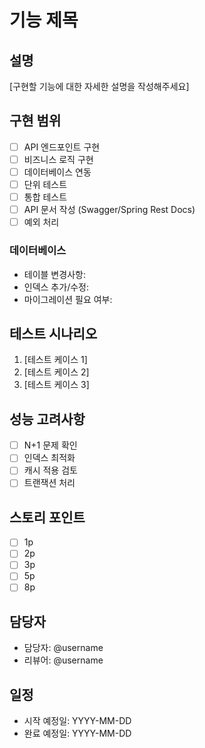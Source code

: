 # 기능 제목

## 설명
[구현할 기능에 대한 자세한 설명을 작성해주세요]

## 구현 범위
- [ ] API 엔드포인트 구현
- [ ] 비즈니스 로직 구현
- [ ] 데이터베이스 연동
- [ ] 단위 테스트
- [ ] 통합 테스트
- [ ] API 문서 작성 (Swagger/Spring Rest Docs)
- [ ] 예외 처리

### 데이터베이스
- 테이블 변경사항:
- 인덱스 추가/수정:
- 마이그레이션 필요 여부:

## 테스트 시나리오
1. [테스트 케이스 1]
2. [테스트 케이스 2]
3. [테스트 케이스 3]

## 성능 고려사항
- [ ] N+1 문제 확인
- [ ] 인덱스 최적화
- [ ] 캐시 적용 검토
- [ ] 트랜잭션 처리

## 스토리 포인트
- [ ] 1p 
- [ ] 2p 
- [ ] 3p 
- [ ] 5p 
- [ ] 8p 

## 담당자
- 담당자: @username
- 리뷰어: @username

## 일정
- 시작 예정일: YYYY-MM-DD
- 완료 예정일: YYYY-MM-DD